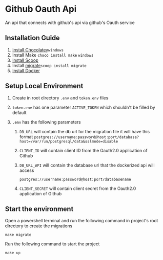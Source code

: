 # Github Oauth Api
An api that connects with github's api via github's Oauth service

## Installation Guide

   1.  [Install Chocolatey](https://docs.chocolatey.org/en-us/choco/setup)``windows``
   2.  Install Make ```choco install make``` ``windows``
   3.  [Install Scoop](https://scoop.sh/)
   4.  Install [migrate](https://github.com/golang-migrate/migrate/tree/master/cmd/migrate)```scoop install migrate```
   5.  [Install Docker](https://docs.docker.com/get-docker/)

## Setup Local Environment 

   1. Create in root directory ```.env``` and ```token.env``` files

   2. ```token.env``` has one parameter ``ACTIVE_TOKEN`` which shouldn't be filled by default

   3. ```.env``` has the following parameters 
         1. ``DB_URL`` will contain the db url for the migration file it will have this format 
         ``postgres://username:password@host:port/database?host=/var/run/postgresql/data&sslmode=disable``
      
         2. ``CLIENT_ID`` will contain  client ID from the Oauth2.0 application of Github
         
         3. ``DB_URL_API`` will contain the database url that the dockerized api will access
         
            ``postgres://username:password@host:port/databasename``
         4. ``CLIENT_SECRET`` will contain  client secret from the Oauth2.0 application of Github
         
## Start the environment

Open a powershell terminal and run the following command in project's root directory to create the migrations
```make
make migrate
```
Run the following command to start the project
```make
make up
```
